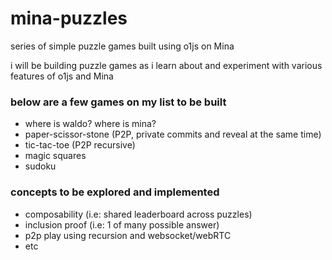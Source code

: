 
# mina-puzzles
series of simple puzzle games built using o1js on Mina

i will be building puzzle games as i learn about and experiment with various features of o1js and Mina

### below are a few games on my list to be built
- where is waldo? where is mina?
- paper-scissor-stone (P2P, private commits and reveal at the same time)
- tic-tac-toe (P2P recursive)
- magic squares
- sudoku

### concepts to be explored and implemented
- composability (i.e: shared leaderboard across puzzles)
- inclusion proof (i.e: 1 of many possible answer)
- p2p play using recursion and websocket/webRTC
- etc
